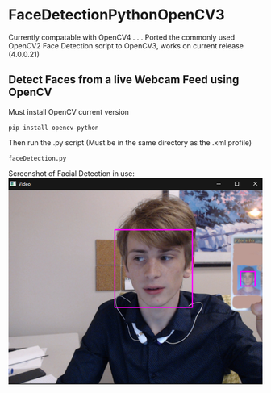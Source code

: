 # FaceDetectionPythonOpenCV3
Currently compatable with OpenCV4 . . .
Ported the commonly used OpenCV2 Face Detection script to OpenCV3, works on current release (4.0.0.21)

## Detect Faces from a live Webcam Feed using OpenCV

Must install OpenCV current version
```
pip install opencv-python
```

Then run the .py script 
(Must be in the same directory as the .xml profile)
```
faceDetection.py
```
Screenshot of Facial Detection in use:
![issa me, robertio](https://github.com/robertegj/FaceDetectionPythonOpenCV3/blob/master/Screenshot.jpg?raw=true)
